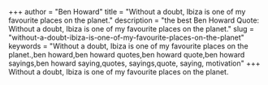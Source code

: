 +++
author = "Ben Howard"
title = "Without a doubt, Ibiza is one of my favourite places on the planet."
description = "the best Ben Howard Quote: Without a doubt, Ibiza is one of my favourite places on the planet."
slug = "without-a-doubt-ibiza-is-one-of-my-favourite-places-on-the-planet"
keywords = "Without a doubt, Ibiza is one of my favourite places on the planet.,ben howard,ben howard quotes,ben howard quote,ben howard sayings,ben howard saying,quotes, sayings,quote, saying, motivation"
+++
Without a doubt, Ibiza is one of my favourite places on the planet.
